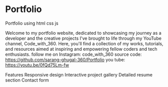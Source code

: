 # Portfolio
Portfolio using html css js

Welcome to my portfolio website, dedicated to showcasing my journey as a developer and the creative projects I've brought to life through my YouTube channel, Code_with_360. Here, you'll find a collection of my works, tutorials, and resources aimed at inspiring and empowering fellow coders and tech enthusiasts.
follow me on Instagram: code_with_360
source code: https://github.com/sarang-ghugal-360/Portfolio
you tube: https://youtu.be/0fQd75Lm-fw

Features
Responsive design
Interactive project gallery
Detailed resume section
Contact form
